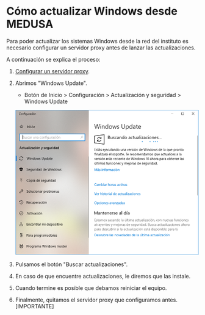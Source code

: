 # Cómo actualizar Windows desde MEDUSA

Para poder actualizar los sistemas Windows desde la red del instituto es necesario configurar un servidor proxy antes de lanzar las actualizaciones.

A continuación se explica el proceso:

1. [Configurar un servidor proxy](../../redes/configurar-proxy-windows).

2. Abrimos "Windows Update".

   - Botón de Inicio > Configuración > Actualización y seguridad > Windows Update

   ![Windows Update](image01.png)

3. Pulsamos el botón "Buscar actualizaciones".

4. En caso de que encuentre actualizaciones, le diremos que las instale. 

5. Cuando termine es posible que debamos reiniciar el equipo.

6. Finalmente, quitamos el servidor proxy que configuramos antes. [IMPORTANTE]